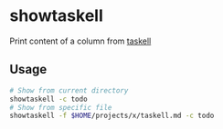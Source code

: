 # showtaskell
Print content of a column from [taskell](https://github.com/smallhadroncollider/taskell)

## Usage

```bash
# Show from current directory
showtaskell -c todo
# Show from specific file
showtaskell -f $HOME/projects/x/taskell.md -c todo
```
